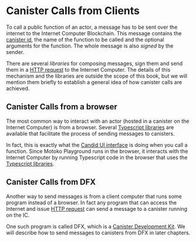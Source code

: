 # Canister Calls from Clients

To call a public function of an actor, a message has to be sent over the internet to the Internet Computer Blockchain. This message contains the [canister id](/internet-computer-programming-concepts/principals-and-authentication.html), the name of the function to be called and the optional arguments for the function. The whole message is also _signed_ by the sender.

There are several _libraries_ for composing messages, sign them and send them in a [HTTP request](https://www.w3schools.com/tags/ref_httpmethods.asp) to the Internet Computer. The details of this mechanism and the libraries are outside the scope of this book, but we will mention them briefly to establish a general idea of how canister calls are achieved.

## Canister Calls from a browser

The most common way to interact with an actor (hosted in a canister on the Internet Computer) is from a browser. Several [Typescript libraries](https://github.com/dfinity/agent-js) are available that facilitate the process of sending messages to canisters.

In fact, this is exactly what the [Candid UI interface](/internet-computer-programming-concepts/actors/actor-to-canister.html#calling-the-actor-from-motoko-playground) is doing when you call a function. Since Motoko Playground runs in the browser, it interacts with the Internet Computer by running Typescript code in the browser that uses the [Typescript libraries](https://github.com/dfinity/agent-js).

## Canister Calls from DFX

Another way to send messages is from a client computer that runs some program instead of a browser. In fact any program that can access the Internet and issue [HTTP request](https://www.w3schools.com/tags/ref_httpmethods.asp) can send a message to a canister running on the IC.

One such program is called DFX, which is a [Canister Development Kit](/project-deployment.html). We will describe how to send messages to canisters from DFX in later chapters.

